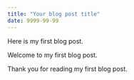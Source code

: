 ```yaml
---
title: "Your blog post title"
date: 9999-99-99
---
```


Here is my first blog post.

Welcome to my first blog post.

Thank you for reading my first blog post.
